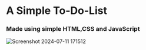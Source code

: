 # A Simple To-Do-List 

### Made using simple HTML,CSS and JavaScript

![Screenshot 2024-07-11 171512](https://github.com/Subbu5602/To-Do-List/assets/150257212/ed3a5206-9506-4785-9cc5-378527684393)
